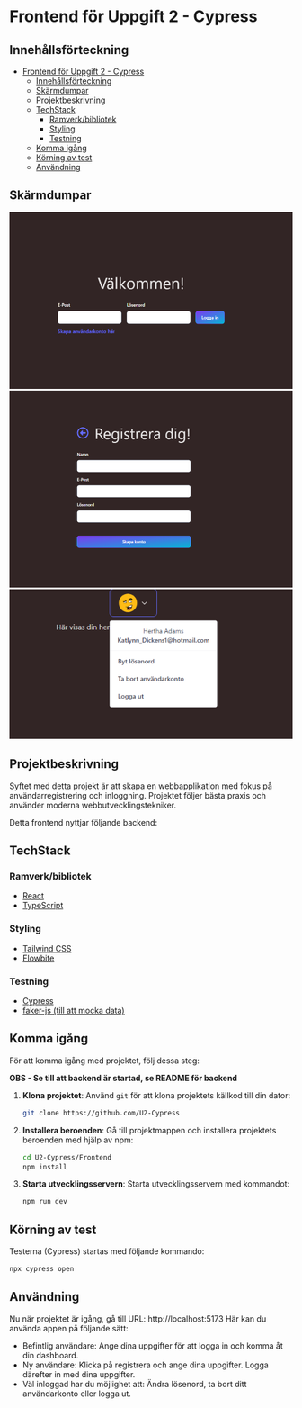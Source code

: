 # Frontend för Uppgift 2 - Cypress

## Innehållsförteckning

- [Frontend för Uppgift 2 - Cypress](#frontend-för-uppgift-2---cypress)
  - [Innehållsförteckning](#innehållsförteckning)
  - [Skärmdumpar](#skärmdumpar)
  - [Projektbeskrivning](#projektbeskrivning)
  - [TechStack](#techstack)
    - [Ramverk/bibliotek](#ramverkbibliotek)
    - [Styling](#styling)
    - [Testning](#testning)
  - [Komma igång](#komma-igång)
  - [Körning av test](#körning-av-test)
  - [Användning](#användning)

## Skärmdumpar
![login](screenshots/Login.png)
![register](screenshots/Register.png)
![dashboard](screenshots/Dashboard.png)

## Projektbeskrivning

Syftet med detta projekt är att skapa en webbapplikation med fokus på användarregistrering och inloggning. Projektet följer bästa praxis och använder moderna webbutvecklingstekniker.

Detta frontend nyttjar följande backend:

## TechStack

### Ramverk/bibliotek
- [React](https://reactjs.org/)
- [TypeScript](https://www.typescriptlang.org/)

### Styling
- [Tailwind CSS](https://tailwindcss.com/)
- [Flowbite](https://www.flowbite-react.com)

### Testning
- [Cypress](https://www.cypress.io)
- [faker-js (till att mocka data)](https://fakerjs.dev)

## Komma igång

För att komma igång med projektet, följ dessa steg:

**OBS - Se till att backend är startad, se README för backend**

1. **Klona projektet**: Använd `git` för att klona projektets källkod till din dator:

   ```bash
   git clone https://github.com/U2-Cypress
   ```
2. **Installera beroenden**: Gå till projektmappen och installera projektets beroenden med hjälp av npm:

   ```bash
   cd U2-Cypress/Frontend
   npm install
   ```
3. **Starta utvecklingsservern**: Starta utvecklingsservern med kommandot:
   ```bash
   npm run dev
   ```

## Körning av test
Testerna (Cypress) startas med följande kommando:
   ```bash
   npx cypress open
   ```


## Användning
Nu när projektet är igång, gå till URL: http://localhost:5173
Här kan du använda appen på följande sätt:

- Befintlig användare: Ange dina uppgifter för att logga in och komma åt din dashboard.
- Ny användare: Klicka på registrera och ange dina uppgifter. Logga därefter in med dina uppgifter.
- Väl inloggad har du möjlighet att: Ändra lösenord, ta bort ditt användarkonto eller logga ut.
